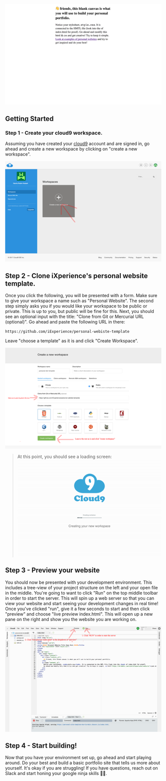 ![img](screens/siteshot.png)
## Getting Started

### Step 1 - Create your cloud9 workspace.
Assuming you have created your [cloud9](https://c9.io/) account and are signed in, go ahead and create a new workspace by clicking on "create a new workspace".

![img](screens/step1.png)

## Step 2 - Clone iXperience's personal website template.

Once you click the following, you will be presented with a form. Make sure to give your workspace a name such as "Personal Website". The second step simply asks you if you would like your workspace to be public or private. This is up to you, but public will be fine for this. Next, you should see an optional input with the title: "Clone from Git or Mercurial URL (optional)". Go ahead and paste the following URL in there:
 ```
 https://github.com/iExperience/personal-webiste-template
 ```


Leave "choose a template" as it is and click "Create Workspace".

![img](screens/step2.png)

>At this point, you should see a loading screen:
![img](screens/step3.png)


## Step 3 - Preview your website

You should now be presented with your development environment. This includes a tree-view of your project structure on the left and your open file in the middle. You're going to want to click "Run" on the top middle toolbar in order to start the server. This will spin up a web server so that you can view your website and start seeing your development changes in real time! Once you've clicked "run", give it a few seconds to start and then click "preview" and choose "live preview index.html". This will open up a new pane on the right and show you the website you are working on.

![img](screens/step4.png)

## Step 4 - Start building!

Now that you have your environment set up, go ahead and start playing around. Do your best and build a basic portfolio site that tells us more about yourself. It's okay if you are struggling! If you have questions, reach out on Slack and start honing your google ninja skills 💪💪.
